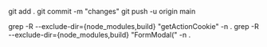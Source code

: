 git add .
git commit -m "changes"
git push -u origin main

grep -R --exclude-dir={node_modules,build} "getActionCookie" -n .
grep -R --exclude-dir={node_modules,build} "FormModal(" -n .

